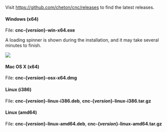 Visit https://github.com/cheton/cnc/releases to find the latest releases.

#### Windows (x64)
File: <b>cnc-{<i>version</i>}-win-x64.exe</b>

A loading spinner is shown during the installation, and it may take several minutes to finish.

  ![](https://raw.githubusercontent.com/cheton/cnc/master/build/install-spinner.gif)


#### Mac OS X (x64)
File: <b>cnc-{<i>version</i>}-osx-x64.dmg</b>

#### Linux (i386)
File: <b>cnc-{<i>version</i>}-linux-i386.deb</b>, <b>cnc-{<i>version</i>}-linux-i386.tar.gz</b>

#### Linux (amd64)
File: <b>cnc-{<i>version</i>}-linux-amd64.deb</b>, <b>cnc-{<i>version</i>}-linux-amd64.tar.gz</b>